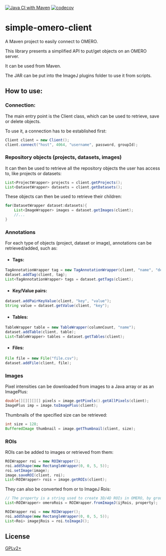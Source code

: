[![Java CI with Maven](https://github.com/GReD-Clermont/simple-omero-client/actions/workflows/maven.yml/badge.svg)](https://github.com/GReD-Clermont/simple-omero-client/actions/workflows/maven.yml) [![codecov](https://codecov.io/gh/GReD-Clermont/simple-omero-client/branch/main/graph/badge.svg)](https://codecov.io/gh/GReD-Clermont/simple-omero-client)

# simple-omero-client

A Maven project to easily connect to OMERO.

This library presents a simplified API to put/get objects on an OMERO server. 
<p>It can be used from Maven.
<p>The JAR can be put into the ImageJ plugins folder to use it from scripts.


## How to use:


### Connection:
The main entry point is the Client class, which can be used to retrieve, save or delete objects.

<p>To use it, a connection has to be established first:

```java
Client client = new Client();
client.connect("host", 4064, "username", password, groupId);
```

### Repository objects (projects, datasets, images)

It can then be used to retrieve all the repository objects the user has access to, like projects or datasets:

```java
List<ProjectWrapper> projects = client.getProjects();
List<DatasetWrapper> datasets = client.getDatasets();
```

These objects can then be used to retrieve their children:

```java
for(DatasetWrapper dataset:datasets){
    List<ImageWrapper> images = dataset.getImages(client);
    //...
}
```

### Annotations

For each type of objects (project, dataset or image), annotations can be retrieved/added, such as:

* #### Tags:

```java
TagAnnotationWrapper tag = new TagAnnotationWrapper(client, "name", "description");
dataset.addTag(client, tag);
List<TagAnnotationWrapper> tags = dataset.getTags(client);
```

* #### Key/Value pairs:

```java
dataset.addPairKeyValue(client, "key", "value");
String value = dataset.getValue(client, "key");
```

* #### Tables:

```java
TableWrapper table = new TableWrapper(columnCount, "name");
dataset.addTable(client, table);
List<TableWrapper> tables = dataset.getTables(client);
```

* #### Files:

```java
File file = new File("file.csv");
dataset.addFile(client, file);
```

### Images

Pixel intensities can be downloaded from images to a Java array or as an ImagePlus:

```java
double[][][][][] pixels = image.getPixels().getAllPixels(client);
ImagePlus imp = image.toImagePlus(client);
```

Thumbnails of the specified size can be retrieved:

```java
int size = 128;
BufferedImage thumbnail = image.getThumbnail(client, size);
```

### ROIs

ROIs can be added to images or retrieved from them:

```java
ROIWrapper roi = new ROIWrapper();
roi.addShape(new RectangleWrapper(0, 0, 5, 5));
roi.setImage(image);
image.saveROI(client, roi);
List<ROIWrapper> rois = image.getROIs(client);
```

They can also be converted from or to ImageJ Rois:

```java
// The property is a string used to create 3D/4D ROIs in OMERO, by grouping shapes sharing the same value
List<ROIWrapper> omeroRois = ROIWrapper.fromImageJ(ijRois, property);

ROIWrapper roi = new ROIWrapper();
roi.addShape(new RectangleWrapper(0, 0, 5, 5));
List<Roi> imagejRois = roi.toImageJ();
```

## License
[GPLv2+](https://choosealicense.com/licenses/gpl-2.0/)